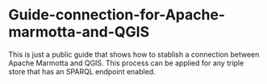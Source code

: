 # Guide-connection-for-Apache-marmotta-and-QGIS
This is just a public guide that shows how to stablish a connection between Apache Marmotta and QGIS. This process can be applied for any triple store that has an SPARQL endpoint enabled.

